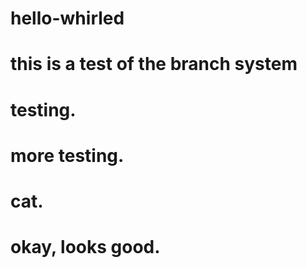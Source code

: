 # hello-whirled
# this is a test of the branch system
# testing.
# more testing.
# cat.
# okay, looks good.
